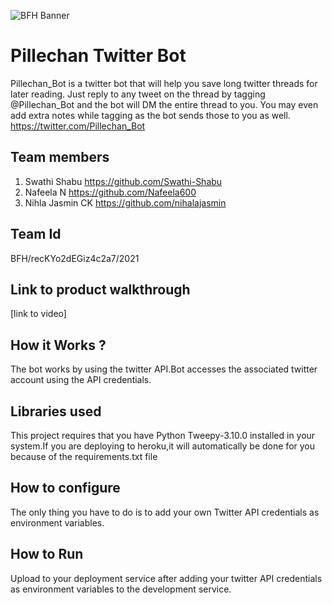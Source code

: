 ![BFH Banner](https://trello-attachments.s3.amazonaws.com/542e9c6316504d5797afbfb9/542e9c6316504d5797afbfc1/39dee8d993841943b5723510ce663233/Frame_19.png)

# Pillechan Twitter Bot
Pillechan_Bot  is a twitter bot that will help you save long twitter threads for later reading. Just reply to any tweet on the thread by tagging @Pillechan_Bot and the bot will DM the entire thread to you. You may even add extra notes while tagging as the bot sends those to you as well.
https://twitter.com/Pillechan_Bot

## Team members
1. Swathi Shabu https://github.com/Swathi-Shabu
2. Nafeela N https://github.com/Nafeela600
3. Nihla Jasmin CK https://github.com/nihalajasmin
## Team Id
BFH/recKYo2dEGiz4c2a7/2021
## Link to product walkthrough
[link to video]
## How it Works ?
The bot works by using the twitter API.Bot accesses the associated twitter account using the API credentials.
## Libraries used
This project requires that you have Python Tweepy-3.10.0 installed in your system.If you are
deploying to heroku,it will automatically be done for you because of the requirements.txt file
## How to configure
The only thing you have to do is to add your own Twitter API credentials as environment variables.
## How to Run
Upload to your deployment service after adding your twitter API credentials as environment variables to the
development service.